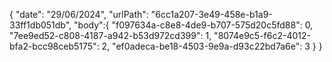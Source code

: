 { 
  "date": "29/06/2024",
  "urlPath": "6cc1a207-3e49-458e-b1a9-33ff1db051db",
  "body":{
  "f097634a-c8e8-4de9-b707-575d20c5fd88": 0,
  "7ee9ed52-c808-4187-a942-b53d972cd399": 1,
  "8074e9c5-f6c2-4012-bfa2-bcc98ceb5175": 2,
  "ef0adeca-be18-4503-9e9a-d93c22bd7a6e": 3
}
}
